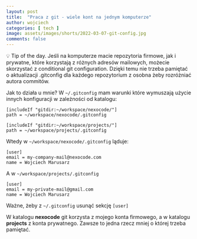 ```yaml
---
layout: post
title:  "Praca z git - wiele kont na jednym komputerze"
author: wojciech
categories: [ tech ]
image: assets/images/shorts/2022-03-07-git-config.jpg
comments: false
---
```


💡 Tip of the day. Jeśli na komputerze macie repozytoria firmowe, jak i prywatne, które korzystają z różnych adresów
mailowych, możecie skorzystać z conditional git configuration. Dzięki temu nie trzeba pamiętać o aktualizacji .gitconfig
dla każdego repozytorium z osobna żeby rozróżniać autora commitów.

Jak to działa u mnie?
W `~/.gitconfig` mam warunki które wymuszają użycie innych konfiguracji w zależności od katalogu:

```
[includeIf "gitdir:~/workspace/nexocode/"]
path = ~/workspace/nexocode/.gitconfig
```

```
[includeIf "gitdir:~/workspace/projects/"]
path = ~/workspace/projects/.gitconfig
```

Wtedy w `~/workspace/nexocode/.gitconfig` ląduje:
```
[user]
email = my-company-mail@nexocode.com
name = Wojciech Marusarz
```

A w `~/workspace/projects/.gitconfig`
```
[user]
email = my-private-mail@gmail.com
name = Wojciech Marusarz
```

Ważne, żeby z `~/.gitconfig` usunąć sekcję `[user]`

W katalogu __nexocode__ git korzysta z mojego konta firmowego, a w katalogu __projects__ z konta prywatnego.
Zawsze to jedna rzecz mniej o której trzeba pamiętać.
